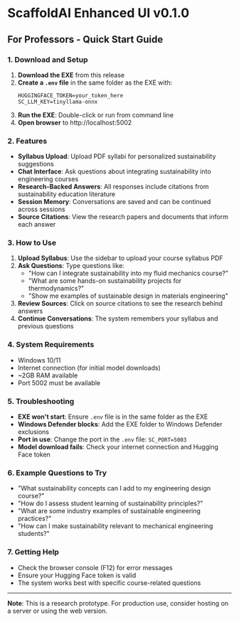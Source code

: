 # ScaffoldAI Enhanced UI v0.1.0

## For Professors - Quick Start Guide

### 1. Download and Setup
1. **Download the EXE** from this release
2. **Create a `.env` file** in the same folder as the EXE with:
   ```
   HUGGINGFACE_TOKEN=your_token_here
   SC_LLM_KEY=tinyllama-onnx
   ```
3. **Run the EXE**: Double-click or run from command line
4. **Open browser** to http://localhost:5002

### 2. Features
- **Syllabus Upload**: Upload PDF syllabi for personalized sustainability suggestions
- **Chat Interface**: Ask questions about integrating sustainability into engineering courses
- **Research-Backed Answers**: All responses include citations from sustainability education literature
- **Session Memory**: Conversations are saved and can be continued across sessions
- **Source Citations**: View the research papers and documents that inform each answer

### 3. How to Use
1. **Upload Syllabus**: Use the sidebar to upload your course syllabus PDF
2. **Ask Questions**: Type questions like:
   - "How can I integrate sustainability into my fluid mechanics course?"
   - "What are some hands-on sustainability projects for thermodynamics?"
   - "Show me examples of sustainable design in materials engineering"
3. **Review Sources**: Click on source citations to see the research behind answers
4. **Continue Conversations**: The system remembers your syllabus and previous questions

### 4. System Requirements
- Windows 10/11
- Internet connection (for initial model downloads)
- ~2GB RAM available
- Port 5002 must be available

### 5. Troubleshooting
- **EXE won't start**: Ensure `.env` file is in the same folder as the EXE
- **Windows Defender blocks**: Add the EXE folder to Windows Defender exclusions
- **Port in use**: Change the port in the `.env` file: `SC_PORT=5003`
- **Model download fails**: Check your internet connection and Hugging Face token

### 6. Example Questions to Try
- "What sustainability concepts can I add to my engineering design course?"
- "How do I assess student learning of sustainability principles?"
- "What are some industry examples of sustainable engineering practices?"
- "How can I make sustainability relevant to mechanical engineering students?"

### 7. Getting Help
- Check the browser console (F12) for error messages
- Ensure your Hugging Face token is valid
- The system works best with specific course-related questions

---

**Note**: This is a research prototype. For production use, consider hosting on a server or using the web version.
